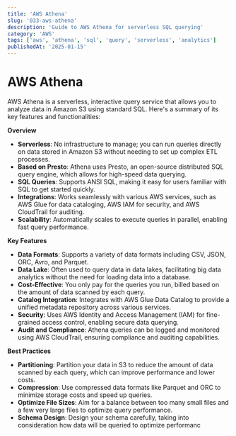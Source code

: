 ```yaml
---
title: 'AWS Athena'
slug: '033-aws-athena'
description: 'Guide to AWS Athena for serverless SQL querying'
category: 'AWS'
tags: ['aws', 'athena', 'sql', 'query', 'serverless', 'analytics']
publishedAt: '2025-01-15'
---
```


# AWS Athena

AWS Athena is a serverless, interactive query service that allows you to analyze data in Amazon S3 using standard SQL. Here's a summary of its key features and functionalities:

**Overview**

- **Serverless**: No infrastructure to manage; you can run queries directly on data stored in Amazon S3 without needing to set up complex ETL processes.
- **Based on Presto**: Athena uses Presto, an open-source distributed SQL query engine, which allows for high-speed data querying.
- **SQL Queries**: Supports ANSI SQL, making it easy for users familiar with SQL to get started quickly.
- **Integrations**: Works seamlessly with various AWS services, such as AWS Glue for data cataloging, AWS IAM for security, and AWS CloudTrail for auditing.
- **Scalability**: Automatically scales to execute queries in parallel, enabling fast query performance.

**Key Features**

- **Data Formats**: Supports a variety of data formats including CSV, JSON, ORC, Avro, and Parquet.
- **Data Lake**: Often used to query data in data lakes, facilitating big data analytics without the need for loading data into a database.
- **Cost-Effective**: You only pay for the queries you run, billed based on the amount of data scanned by each query.
- **Catalog Integration**: Integrates with AWS Glue Data Catalog to provide a unified metadata repository across various services.
- **Security**: Uses AWS Identity and Access Management (IAM) for fine-grained access control, enabling secure data querying.
- **Audit and Compliance**: Athena queries can be logged and monitored using AWS CloudTrail, ensuring compliance and auditing capabilities.

**Best Practices**

- **Partitioning**: Partition your data in S3 to reduce the amount of data scanned by each query, which can improve performance and lower costs.
- **Compression**: Use compressed data formats like Parquet and ORC to minimize storage costs and speed up queries.
- **Optimize File Sizes**: Aim for a balance between too many small files and a few very large files to optimize query performance.
- **Schema Design**: Design your schema carefully, taking into consideration how data will be queried to optimize performanc
